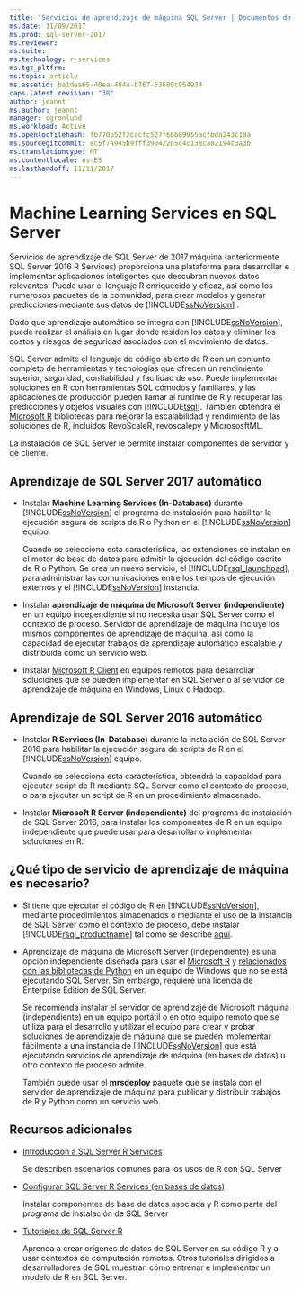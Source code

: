 ```yaml
---
title: "Servicios de aprendizaje de máquina SQL Server | Documentos de Microsoft"
ms.date: 11/09/2017
ms.prod: sql-server-2017
ms.reviewer: 
ms.suite: 
ms.technology: r-services
ms.tgt_pltfrm: 
ms.topic: article
ms.assetid: ba1dea65-40ea-484a-b767-53680c954934
caps.latest.revision: "38"
author: jeannt
ms.author: jeannt
manager: cgronlund
ms.workload: Active
ms.openlocfilehash: fb770b52f2cacfc527f6bb89955acfbda243c18a
ms.sourcegitcommit: ec5f7a945b9fff390422d5c4c138ca82194c3a3b
ms.translationtype: MT
ms.contentlocale: es-ES
ms.lasthandoff: 11/11/2017
---
```

# <a name="sql-server-machine-learning-services"></a>Machine Learning Services en SQL Server

  Servicios de aprendizaje de SQL Server de 2017 máquina (anteriormente SQL Server 2016 R Services) proporciona una plataforma para desarrollar e implementar aplicaciones inteligentes que descubran nuevos datos relevantes. Puede usar el lenguaje R enriquecido y eficaz, así como los numerosos paquetes de la comunidad, para crear modelos y generar predicciones mediante sus datos de [!INCLUDE[ssNoVersion](../../includes/ssnoversion-md.md)] .
  
  Dado que aprendizaje automático se integra con [!INCLUDE[ssNoVersion](../../includes/ssnoversion-md.md)], puede realizar el análisis en lugar donde residen los datos y eliminar los costos y riesgos de seguridad asociados con el movimiento de datos.
  
SQL Server admite el lenguaje de código abierto de R con un conjunto completo de herramientas y tecnologías que ofrecen un rendimiento superior, seguridad, confiabilidad y facilidad de uso. Puede implementar soluciones en R con herramientas SQL cómodos y familiares, y las aplicaciones de producción pueden llamar al runtime de R y recuperar las predicciones y objetos visuales con [!INCLUDE[tsql](../../includes/tsql-md.md)]. También obtendrá el [Microsoft R](https://docs.microsoft.com/r-server/r-reference/revoscaler/revoscaler) bibliotecas para mejorar la escalabilidad y rendimiento de las soluciones de R, incluidos RevoScaleR, revoscalepy y MicrososftML.
  
La instalación de SQL Server le permite instalar componentes de servidor y de cliente.
  
## <a name="machine-learning-in-sql-server-2017"></a>Aprendizaje de SQL Server 2017 automático

+ Instalar **Machine Learning Services (In-Database)** durante [!INCLUDE[ssNoVersion](../../includes/ssnoversion-md.md)] el programa de instalación para habilitar la ejecución segura de scripts de R o Python en el [!INCLUDE[ssNoVersion](../../includes/ssnoversion-md.md)] equipo.
  
    Cuando se selecciona esta característica, las extensiones se instalan en el motor de base de datos para admitir la ejecución del código escrito de R o Python. Se crea un nuevo servicio, el [!INCLUDE[rsql_launchpad](../../includes/rsql-launchpad-md.md)], para administrar las comunicaciones entre los tiempos de ejecución externos y el [!INCLUDE[ssNoVersion](../../includes/ssnoversion-md.md)] instancia.
  
+ Instalar **aprendizaje de máquina de Microsoft Server (independiente)** en un equipo independiente si no necesita usar SQL Server como el contexto de proceso. Servidor de aprendizaje de máquina incluye los mismos componentes de aprendizaje de máquina, así como la capacidad de ejecutar trabajos de aprendizaje automático escalable y distribuida como un servicio web.
  
+    Instalar [Microsoft R Client](https://docs.microsoft.com/r-server/r-client/what-is-microsoft-r-client) en equipos remotos para desarrollar soluciones que se pueden implementar en SQL Server o al servidor de aprendizaje de máquina en Windows, Linux o Hadoop.

## <a name="machine-learning-in-sql-server-2016"></a>Aprendizaje de SQL Server 2016 automático

+ Instalar **R Services (In-Database)** durante la instalación de SQL Server 2016 para habilitar la ejecución segura de scripts de R en el [!INCLUDE[ssNoVersion](../../includes/ssnoversion-md.md)] equipo.
  
    Cuando se selecciona esta característica, obtendrá la capacidad para ejecutar script de R mediante SQL Server como el contexto de proceso, o para ejecutar un script de R en un procedimiento almacenado.
  
+   Instalar **Microsoft R Server (independiente)** del programa de instalación de SQL Server 2016, para instalar los componentes de R en un equipo independiente que puede usar para desarrollar o implementar soluciones en R.


## <a name="which-type-of-machine-learning-service-do-i-need"></a>¿Qué tipo de servicio de aprendizaje de máquina es necesario?

+ Si tiene que ejecutar el código de R en [!INCLUDE[ssNoVersion](../../includes/ssnoversion-md.md)], mediante procedimientos almacenados o mediante el uso de la instancia de SQL Server como el contexto de proceso, debe instalar [!INCLUDE[rsql_productname](../../includes/rsql-productname-md.md)] tal como se describe [aquí](../../advanced-analytics/r-services/set-up-sql-server-r-services-in-database.md).

+ Aprendizaje de máquina de Microsoft Server (independiente) es una opción independiente diseñada para usar el [Microsoft R](https://docs.microsoft.com/r-server/r-reference/introducing-r-server-r-package-reference) y [relacionados con las bibliotecas de Python](../python/what-is-revoscalepy.md) en un equipo de Windows que no se está ejecutando SQL Server. Sin embargo, requiere una licencia de Enterprise Edition de SQL Server.
    
    Se recomienda instalar el servidor de aprendizaje de Microsoft máquina (independiente) en un equipo portátil o en otro equipo remoto que se utiliza para el desarrollo y utilizar el equipo para crear y probar soluciones de aprendizaje de máquina que se pueden implementar fácilmente a una instancia de [!INCLUDE[ssNoVersion](../../includes/ssnoversion-md.md)] que está ejecutando servicios de aprendizaje de máquina \(en bases de datos\) u otro contexto de proceso admite.
  
    También puede usar el **mrsdeploy** paquete que se instala con el servidor de aprendizaje de máquina para publicar y distribuir trabajos de R y Python como un servicio web.

## <a name="additional-resources"></a>Recursos adicionales

+ [Introducción a SQL Server R Services](../../advanced-analytics/r/getting-started-with-sql-server-r-services.md)
 
    Se describen escenarios comunes para los usos de R con SQL Server

+ [Configurar SQL Server R Services (en bases de datos)](../../advanced-analytics/r/set-up-sql-server-r-services-in-database.md)

    Instalar componentes de base de datos asociada y R como parte del programa de instalación de SQL Server
  
+ [Tutoriales de SQL Server R](../../advanced-analytics/tutorials/sql-server-r-tutorials.md)

    Aprenda a crear orígenes de datos de SQL Server en su código R y a usar contextos de computación remotos. Otros tutoriales dirigidos a desarrolladores de SQL muestran cómo entrenar e implementar un modelo de R en SQL Server.
